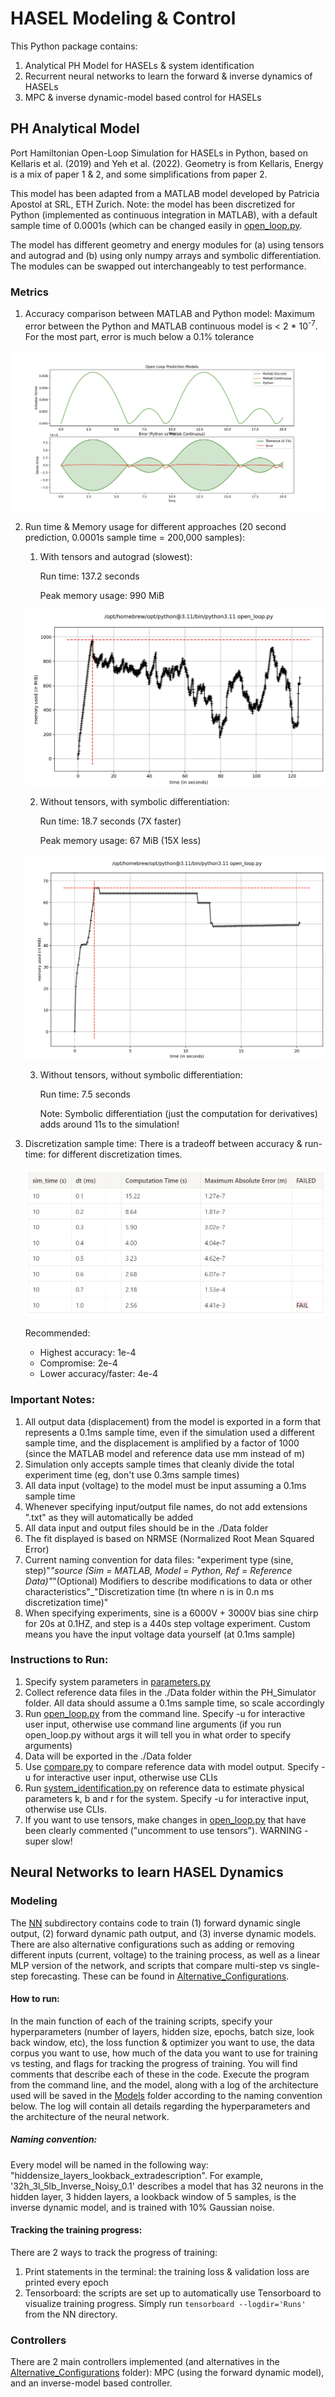# HASEL Modeling & Control
This Python package contains:
1. Analytical PH Model for HASELs & system identification
2. Recurrent neural networks to learn the forward & inverse dynamics of HASELs
3. MPC & inverse dynamic-model based control for HASELs

## PH Analytical Model
Port Hamiltonian Open-Loop Simulation for HASELs in Python, based on Kellaris et al. (2019) and Yeh et al. (2022). Geometry is from Kellaris, Energy is a mix of paper 1 & 2, and some simplifications from paper 2.

This model has been adapted from a MATLAB model developed by Patricia Apostol at SRL, ETH Zurich. Note: the model has been discretized for Python (implemented as continuous integration in MATLAB), with a default sample time of 0.0001s (which can be changed easily in [open_loop.py](PH_Simulator/open_loop.py).

The model has different geometry and energy modules for (a) using tensors and autograd and (b) using only numpy arrays and symbolic differentiation. The modules can be swapped out interchangeably to test performance.

### Metrics
1. Accuracy comparison between MATLAB and Python model:
    Maximum error between the Python and MATLAB continuous model is < 2 * 10<sup>-7</sup>. For the most part, error is much below a 0.1% tolerance

![Python Model Accuracy.png](https://github.com/MadhavL/PH-HASEL-Python/blob/main/Images/Python%20Model%20Accuracy.png)
    
2. Run time & Memory usage for different approaches (20 second prediction, 0.0001s sample time = 200,000 samples):
    1. With tensors and autograd (slowest):
   
        Run time: 137.2 seconds
    
        Peak memory usage: 990 MiB

    ![Memory usage with tensors](https://github.com/MadhavL/PH-HASEL-Python/blob/main/Images/With%20Tensors.png)
    
    2. Without tensors, with symbolic differentiation:
    
        Run time: 18.7 seconds (7X faster)
    
        Peak memory usage: 67 MiB (15X less)

    ![Memory usage without tensors](https://github.com/MadhavL/PH-HASEL-Python/blob/main/Images/Without%20Tensors%20With%20Symbolic.png)
    
    3. Without tensors, without symbolic differentiation:
    
        Run time: 7.5 seconds
        
        Note: Symbolic differentiation (just the computation for derivatives) adds around 11s to the simulation!

3. Discretization sample time:
    There is a tradeoff between accuracy & run-time: for different discretization times.

    ![Discretization Error vs Runtime](https://github.com/MadhavL/PH-HASEL-Python/blob/main/Images/Discretization%20Error.png)

    Recommended:
    * Highest accuracy: 1e-4
    * Compromise: 2e-4
    * Lower accuracy/faster: 4e-4

### Important Notes:
1. All output data (displacement) from the model is exported in a form that represents a 0.1ms sample time, even if the simulation used a different sample time, and the displacement is amplified by a factor of 1000 (since the MATLAB model and reference data use mm instead of m)
2. Simulation only accepts sample times that cleanly divide the total experiment time (eg, don't use 0.3ms sample times)
3. All data input (voltage) to the model must be input assuming a 0.1ms sample time
4. Whenever specifying input/output file names, do not add extensions ".txt" as they will automatically be added
5. All data input and output files should be in the ./Data folder
6. The fit displayed is based on NRMSE (Normalized Root Mean Squared Error)
7. Current naming convention for data files: "experiment type (sine, step)"_"source (Sim = MATLAB, Model = Python, Ref = Reference Data)"_"(Optional) Modifiers to describe modifications to data or other characteristics"_"Discretization time (tn where n is in 0.n ms discretization time)"
8. When specifying experiments, sine is a 6000V + 3000V bias sine chirp for 20s at 0.1HZ, and step is a 440s step voltage experiment. Custom means you have the input voltage data yourself (at 0.1ms sample)


### Instructions to Run:
1. Specify system parameters in [parameters.py](PH_Simulator/parameters.py)
2. Collect reference data files in the ./Data folder within the PH_Simulator folder. All data should assume a 0.1ms sample time, so scale accordingly
3. Run [open_loop.py](PH_Simulator/open_loop.py) from the command line. Specify -u for interactive user input, otherwise use command line arguments (if you run open_loop.py without args it will tell you in what order to specify arguments)
3. Data will be exported in the ./Data folder
4. Use [compare.py](PH_Simulator/compare.py) to compare reference data with model output. Specify -u for interactive user input, otherwise use CLIs
5. Run [system_identification.py](PH_Simulator/system_identification.py) on reference data to estimate physical parameters k, b and r for the system. Specify -u for interactive input, otherwise use CLIs.
6. If you want to use tensors, make changes in [open_loop.py](PH_Simulator/open_loop.py) that have been clearly commented ("uncomment to use tensors"). WARNING - super slow!

## Neural Networks to learn HASEL Dynamics

### Modeling
The [NN](NN) subdirectory contains code to train (1) forward dynamic single output, (2) forward dynamic path output, and (3) inverse dynamic models. There are also alternative configurations such as adding or removing different inputs (current, voltage) to the training process, as well as a linear MLP version of the network, and scripts that compare multi-step vs single-step forecasting. These can be found in [Alternative_Configurations](NN/Alternative_Configurations).

#### How to run:
In the main function of each of the training scripts, specify your hyperparameters (number of layers, hidden size, epochs, batch size, look back window, etc), the loss function & optimizer you want to use, the data corpus you want to use, how much of the data you want to use for training vs testing, and flags for tracking the progress of training. You will find comments that describe each of these in the code. Execute the program from the command line, and the model, along with a log of the architecture used will be saved in the [Models](NN/Models) folder according to the naming convention below. The log will contain all details regarding the hyperparameters and the architecture of the neural network.

##### Naming convention:
Every model will be named in the following way: "hiddensize_layers_lookback_extradescription". For example, '32h_3l_5lb_Inverse_Noisy_0.1' describes a model that has 32 neurons in the hidden layer, 3 hidden layers, a lookback window of 5 samples, is the inverse dynamic model, and is trained with 10% Gaussian noise.

#### Tracking the training progress:
There are 2 ways to track the progress of training:
1. Print statements in the terminal: the training loss & validation loss are printed every epoch
2. Tensorboard: the scripts are set up to automatically use Tensorboard to visualize training progress. Simply run `tensorboard --logdir='Runs'` from the NN directory.

### Controllers
There are 2 main controllers implemented (and alternatives in the [Alternative_Configurations](NN/Alternative_Configurations) folder): MPC (using the forward dynamic model), and an inverse-model based controller.
